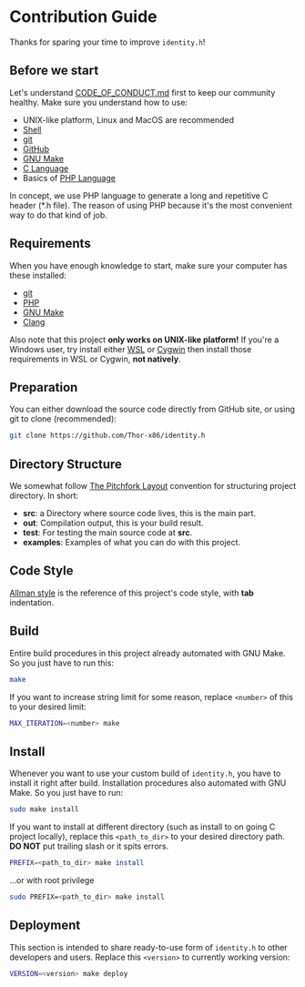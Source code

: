 # Contribution Guide

Thanks for sparing your time to improve `identity.h`!

## Before we start

Let's understand [CODE_OF_CONDUCT.md](CODE_OF_CONDUCT.md) first to keep our community healthy. Make sure you understand how to use:

-   UNIX-like platform, Linux and MacOS are recommended
-   [Shell](https://www.geeksforgeeks.org/basic-shell-commands-in-linux/)
-   [git](https://github.com/git-guides)
-   [GitHub](https://docs.github.com/en/get-started/quickstart/contributing-to-projects)
-   [GNU Make](https://www.gnu.org/software/make/manual/make.html)
-   [C Language](https://www.w3schools.com/c/c_intro.php)
-   Basics of [PHP Language](https://www.w3schools.com/php/php_syntax.asp)

In concept, we use PHP language to generate a long and repetitive C header (\*.h file). The reason of using PHP because it's the most convenient way to do that kind of job.

## Requirements

When you have enough knowledge to start, make sure your computer has these installed:

-   [git](https://github.com/git-guides/install-git)
-   [PHP](https://www.php.net/downloads.php)
-   [GNU Make](http://ftp.gnu.org/gnu/make/)
-   [Clang](https://clang.llvm.org/get_started.html)

Also note that this project **only works on UNIX-like platform!** If you're a Windows user, try install either [WSL](https://docs.microsoft.com/en-us/windows/wsl/install) or [Cygwin](https://www.cygwin.com/install.html) then install those requirements in WSL or Cygwin, **not natively**.

## Preparation

You can either download the source code directly from GitHub site, or using git to clone (recommended):

```bash
git clone https://github.com/Thor-x86/identity.h
```

## Directory Structure

We somewhat follow [The Pitchfork Layout](http://www.max-sperling.bplaced.net/?p=10296) convention for structuring project directory. In short:

-   **src**: a Directory where source code lives, this is the main part.
-   **out**: Compilation output, this is your build result.
-   **test**: For testing the main source code at **src**.
-   **examples**: Examples of what you can do with this project.

## Code Style

[Allman style](https://en.wikipedia.org/wiki/Indentation_style#Allman_style) is the reference of this project's code style, with **tab** indentation.

## Build

Entire build procedures in this project already automated with GNU Make. So you just have to run this:

```bash
make
```

If you want to increase string limit for some reason, replace `<number>` of this to your desired limit:

```bash
MAX_ITERATION=<number> make
```

## Install

Whenever you want to use your custom build of `identity.h`, you have to install it right after build. Installation procedures also automated with GNU Make. So you just have to run:

```bash
sudo make install
```

If you want to install at different directory (such as install to on going C project locally), replace this `<path_to_dir>` to your desired directory path. **DO NOT** put trailing slash or it spits errors.

```bash
PREFIX=<path_to_dir> make install
```

...or with root privilege

```bash
sudo PREFIX=<path_to_dir> make install
```

## Deployment

This section is intended to share ready-to-use form of `identity.h` to other developers and users. Replace this `<version>` to currently working version:

```bash
VERSION=<version> make deploy
```
